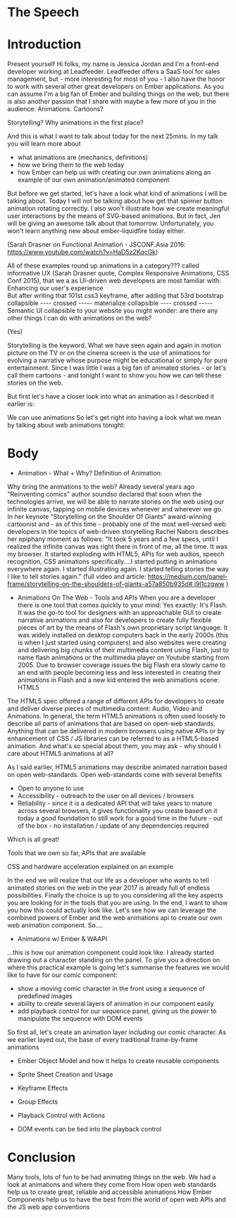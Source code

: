 # The Speech

# Introduction

Present yourself
Hi folks, my name is Jessica Jordan and I'm a front-end developer working at Leadfeeder. Leadfeeder offers a SaaS tool for sales management, but - more interesting for most of you - 
I also have the honor to work with several other great developers on Ember applications.
As you can assume I'm a big fan of Ember and building things on the web, but there is also another passion that I share with maybe a few more of you in the audience: Animations. Cartoons? 


Storytelling?
Why animations in the first place?

And this is what I want to talk about today for the next 25mins. In my talk you will learn more about 

- what animations are (mechanics, definitions)
- how we bring them to the web today
- how Ember can help us with creating our own animations along an example of our own animation/animated component


But before we get started, let's have a look what kind of animations I will be talking about.
Today I will not be talking about how get that spinner button animation rotating correctly.
I also won't illustrate how we create meaningful user interactions by the means of SVG-based animations. But in fact, Jen will be giving an awesome talk about that tomorrow.
Unfortunately, you won't learn anything new about ember-liquidfire today either.

(Sarah Drasner on Functional Animation - JSCONF.Asia 2016: https://www.youtube.com/watch?v=HaD5z2KqcGk)

All of these examples round up animations in a category??? called informative UX (Sarah Drasner quote, Complex Responsive Animations, CSS Conf 2015), that we a as UI-driven web developers are most familiar with: Enhancing our user's experience  
But after writing that 101st css3 keyframe, after adding that 53rd bootstrap collapsible ---- crossed ----- materialize collapsible ---- crossed ----- Semantic UI collapsible
to your website you might wonder: are there any other things I can do with animations on the web?

(Yes)

Storytelling is the keyword. What we have seen again and again in motion picture on the TV or on the cinema screen is the use of animations for evolving a narrative whose purpose
might be educational or simply for pure entertainment. 
Since I was little I was a big fan of animated stories - or let's call them cartoons - and tonight I want to show you how we can tell these stories on the web.

But first let's have a closer look into what an animation as I described it earlier is:


We can use animations 
So let's get right into having a look what we mean by talking about web animations tonight:



# Body

 - Animation - What + Why?
  Definition of Animation: 


Why bring the animations to the web? Already several years ago "Reinventing comics" author soundso declared that soon when the technologies arrive, we will be able to
narrate stories on the web using our infinite canvas, tapping on mobile devices whenever and wherever we go. In her keynote "Storytelling on the Shoulder Of Giants" 
award-winning cartoonist and - as of this time - probably one of the most well-versed web developers in the topics of web-driven storytelling Rachel Nabors describes
her epiphany moment as follows: "It took 5 years and a few specs, until I realized the infinite canvas was right there in front of me, all the time. It was my browser.
It started exploding with HTML5, APIs for web audios, speech recognition, CSS animations specifically....I started putting in animations everywhere again. I started
illustrating again. I started telling stories the way I like to tell stories again." (full video and article: https://medium.com/panel-frame/storytelling-on-the-shoulders-of-giants-a57a850b935d#.j9l1czgww )


 - Animations On The Web - Tools and APIs
When you are a developer there is one tool that comes quickly to your mind: Yes exactly: It's Flash.
It was the go-to tool for designers with an approachable GUI to create narrative animations and also for developers to create fully flexible pieces of art by the means
of Flash's own proprietary script language. It was widely installed on desktop computers back in the early 2000s (this is when I just started using computers) and also
websites were creating and delivering big chunks of their multimedia content using Flash, just to name flash animations or the multimedia player on Youtube starting from 2005.
Due to browser coverage issues the big Flash era slowly came to an end with people becoming less and less interested in creating their animations in Flash and
a new kid entered the web animations scene: HTML5

The HTML5 spec offered a range of different APIs for developers to create and deliver diverse pieces of multimedia content: Audio, Video and Animations. In general, the 
term HTML5 animations is often used loosely to describe all parts of animations that are based on open-web standards. Anything that can be delivered in modern browsers
using native APIs or by enhancement of CSS / JS libraries can be referred to as a HTML5-based animation.
And what's so special about them, you may ask - why should I care about HTML5 animations at all?

As I said earlier, HTML5 animations may describe animated narration based on open web-standards. Open web-standards come with several benefits
- Open to anyone to use
- Accessibility - outreach to the user on all devices / browsers
- Reliability - since it is a dedicated API that will take years to mature across several browsers, it gives functionality you create based on it today
a good foundation to still work for a good time in the future - out of the box - no installation / update of any dependencies required

Which is all great!

Tools that we own so far, APIs that are available

CSS and hardware acceleration explained on an example

In the end we will realize that our life as a developer who wants to tell animated stories on the web in the year 2017 is already full of endless possibilities. Finally the choice is up to you
considering all the key aspects you are looking for in the tools that you are using.
In the end, I want to show you how this could actually look like. Let's see how we can leverage the combined powers of Ember and the web animations api to create our own
web animation component.
So....

 - Animations w/ Ember & WAAPI 
 
...this is how our animation component could look like. I already started drawing out a character standing on the panel. To give you a direction on where this practical example is going
let's summarise the features we would like to have for our comic component:

 - show a moving comic character in the front using a sequence of predefined images
 - ability to create several layers of animation in our component easily
 - add playback control for our sequence panel, giving us the power to manipulate the sequence with DOM events


So first all, let's create an animation layer including our comic character. As we earlier layed out, the base of every traditional frame-by-frame animations 


- Ember Object Model and how it helps to create reusable components

- Sprite Sheet Creation and Usage

- Keyframe Effects

- Group Effects

- Playback Control with Actions
- DOM events can be tied into the playback control


# Conclusion

Many tools, lots of fun to be had animating things on the web. 
We had a look at animations and where they come from
How open web standards help us to create great, reliable and accessible animations
How Ember Components help us to have the best from the world of open web APIs and the JS web app conventions


